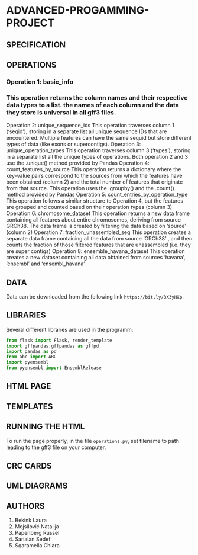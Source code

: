 # ADVANCED-PROGAMMING-PROJECT
 
###

## SPECIFICATION
## OPERATIONS
### Operation 1: basic_info
### This operation returns the column names and their respective data types to a list. the names of each column and the data they store is universal in all gff3 files.
Operation 2: unique_sequence_ids
This operation traverses column 1 (‘seqid’), storing in a separate list all unique sequence IDs that are encountered. Multiple features can have the same sequid but store different types of data (like exons or supercontigs).
Operation 3: unique_operation_types
This operation traverses column 3 (‘types’), storing in a separate list all the unique types of operations. Both operation 2 and 3 use the .unique() method provided by Pandas
Operation 4:  count_features_by_source
This operation returns a dictionary where the key-value pairs correspond to the sources from which the features have been obtained (column 2) and the total number of features that originate from that source. This operation uses the .groupby() and the .count() method provided by Pandas
Operation 5: count_entries_by_operation_type
This operation follows a similar structure to Operation 4, but the features are grouped and counted based on their operation types (column 3)
Operation 6: chromosome_dataset
This operation returns a new data frame containing all features about entire chromosomes, deriving from source GRCh38. The data frame is created by filtering the data based on ‘source’ (column 2)
Operation 7: fraction_unassembled_seq
This operation creates a separate data frame containing all the data from source ‘GRCh38’ , and then counts the fraction of those filtered features that are unassembled (i.e. they are super contigs)
Operation 8: ensemble_havana_dataset
This operation creates a new dataset containing all data obtained from sources ‘havana’, ‘ensembl’ and ‘ensembl_havana’
## DATA
Data can be downloaded from the following link ```https://bit.ly/3X3yHXp```.
## LIBRARIES
Several different libraries are used in the programm:
```python
from flask import Flask, render_template
import gffpandas.gffpandas as gffpd
import pandas as pd
from abc import ABC
import pyensembl
from pyensembl import EnsemblRelease
```
## HTML PAGE
## TEMPLATES
## RUNNING THE HTML
To run the page properly, in the file ```operations.py```, set filename to path leading to the gff3 file on your computer. 
## CRC CARDS
## UML DIAGRAMS
## AUTHORS
1. Bekink Laura
2. Mojsilović Natalija
3. Papenberg Russel
4. Sarialan Sedef
5. Sgaramella Chiara